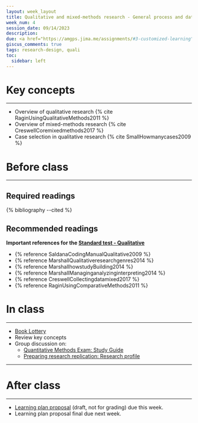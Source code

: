 ```yaml
---
layout: week_layout
title: Qualitative and mixed-methods research - General process and data collection
week_num: 4
session_date: 09/14/2023
description:
due: <a href="https://amgps.jima.me/assignments/#3-customized-learning">Learning plan proposal (draft)</a>
giscus_comments: true
tags: research-design, quali
toc:
  sidebar: left
---
```


# Key concepts
---

- Overview of qualitative research {% cite RaginUsingQualitativeMethods2011 %}
- Overview of mixed-methods research {% cite CreswellCoremixedmethods2017 %}
- Case selection in qualitative research {% cite SmallHowmanycases2009 %}

# Before class
---

## Required readings
{% bibliography --cited %}

## Recommended readings

**Important references for the [Standard test - Qualitative](/test_qual/)**

- {% reference SaldanaCodingManualQualitative2009 %}
- {% reference MarshallQualitativeresearchgenres2014 %}
- {% reference MarshallhowstudyBuilding2014 %}
- {% reference MarshallManaginganalyzinginterpreting2014 %}
- {% reference CreswellCollectingdatamixed2017 %}
- {% reference RaginUsingComparativeMethods2011 %}

<!-- 
- Marshall, Catherine, and Gretchen B. Rossman. 2014. “The How of the Study: Building the Research Design.” In Designing Qualitative Research. SAGE Publications.
- Marshall, Catherine, and Gretchen B. Rossman. 2014. “Managing, Analyzing, and Interpreting Data.” In Designing Qualitative Research. SAGE Publications. -->


# In class
---
- [Book Lottery](https://forms.gle/zJoXQJzx6GhdTv2cA)
- Review key concepts
- Group discussion on:
	- [Quantitative Methods Exam: Study Guide](https://docs.google.com/document/d/1gM-43rSKAsIkU8ilVWvBd18H9Zb6_dozQgboLowyn3Q/edit?usp=sharing)
	- [Preparing research replication: Research profile](https://docs.google.com/presentation/u/0/d/1r5DMfFvV7bZYUzKOBCNjNXT0UwX_Upd2ZyFDUzsBric/edit)


---
# After class
---

- <a href="/assignments/#3-customized-learning">Learning plan proposal</a> (draft, not for grading) due this week.
- Learning plan proposal final due next week.
